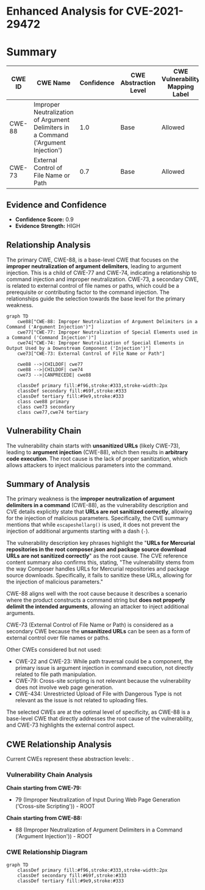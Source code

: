 # Enhanced Analysis for CVE-2021-29472

# Summary
| CWE ID | CWE Name | Confidence | CWE Abstraction Level | CWE Vulnerability Mapping Label | CWE-Vulnerability Mapping Notes |
|---|---|---|---|---|---|
| CWE-88 | Improper Neutralization of Argument Delimiters in a Command ('Argument Injection') | 1.0 | Base | Allowed | Primary CWE |
| CWE-73 | External Control of File Name or Path | 0.7 | Base | Allowed | Secondary CWE |

## Evidence and Confidence

*   **Confidence Score:** 0.9
*   **Evidence Strength:** HIGH

## Relationship Analysis
The primary CWE, CWE-88, is a base-level CWE that focuses on the **improper neutralization of argument delimiters**, leading to argument injection. This is a child of CWE-77 and CWE-74, indicating a relationship to command injection and improper neutralization. CWE-73, a secondary CWE, is related to external control of file names or paths, which could be a prerequisite or contributing factor to the command injection. The relationships guide the selection towards the base level for the primary weakness.

```mermaid
graph TD
    cwe88["CWE-88: Improper Neutralization of Argument Delimiters in a Command ('Argument Injection')"]
    cwe77["CWE-77: Improper Neutralization of Special Elements used in a Command ('Command Injection')"]
    cwe74["CWE-74: Improper Neutralization of Special Elements in Output Used by a Downstream Component ('Injection')"]
    cwe73["CWE-73: External Control of File Name or Path"]

    cwe88 -->|CHILDOF| cwe77
    cwe88 -->|CHILDOF| cwe74
    cwe73 -->|CANPRECEDE| cwe88

    classDef primary fill:#f96,stroke:#333,stroke-width:2px
    classDef secondary fill:#69f,stroke:#333
    classDef tertiary fill:#9e9,stroke:#333
    class cwe88 primary
    class cwe73 secondary
    class cwe77,cwe74 tertiary
```

## Vulnerability Chain
The vulnerability chain starts with **unsanitized URLs** (likely CWE-73), leading to **argument injection** (CWE-88), which then results in **arbitrary code execution**. The root cause is the lack of proper sanitization, which allows attackers to inject malicious parameters into the command.

## Summary of Analysis
The primary weakness is the **improper neutralization of argument delimiters in a command** (CWE-88), as the vulnerability description and CVE details explicitly state that **URLs are not sanitized correctly**, allowing for the injection of malicious parameters. Specifically, the CVE summary mentions that while `escapeshellarg()` is used, it does not prevent the injection of additional arguments starting with a dash (`-`).

The vulnerability description key phrases highlight the "**URLs for Mercurial repositories in the root composer.json and package source download URLs are not sanitized correctly**" as the root cause. The CVE reference content summary also confirms this, stating, "The vulnerability stems from the way Composer handles URLs for Mercurial repositories and package source downloads. Specifically, it fails to sanitize these URLs, allowing for the injection of malicious parameters."

CWE-88 aligns well with the root cause because it describes a scenario where the product constructs a command string but **does not properly delimit the intended arguments**, allowing an attacker to inject additional arguments.

CWE-73 (External Control of File Name or Path) is considered as a secondary CWE because the **unsanitized URLs** can be seen as a form of external control over file names or paths.

Other CWEs considered but not used:
* CWE-22 and CWE-23: While path traversal could be a component, the primary issue is argument injection in command execution, not directly related to file path manipulation.
* CWE-79: Cross-site scripting is not relevant because the vulnerability does not involve web page generation.
* CWE-434: Unrestricted Upload of File with Dangerous Type is not relevant as the issue is not related to uploading files.

The selected CWEs are at the optimal level of specificity, as CWE-88 is a base-level CWE that directly addresses the root cause of the vulnerability, and CWE-73 highlights the external control aspect.


## CWE Relationship Analysis

Current CWEs represent these abstraction levels: .


### Vulnerability Chain Analysis

**Chain starting from CWE-79:**
- 79 (Improper Neutralization of Input During Web Page Generation ('Cross-site Scripting')) - ROOT


**Chain starting from CWE-88:**
- 88 (Improper Neutralization of Argument Delimiters in a Command ('Argument Injection')) - ROOT



### CWE Relationship Diagram

```mermaid
graph TD
    classDef primary fill:#f96,stroke:#333,stroke-width:2px
    classDef secondary fill:#69f,stroke:#333
    classDef tertiary fill:#9e9,stroke:#333
```
